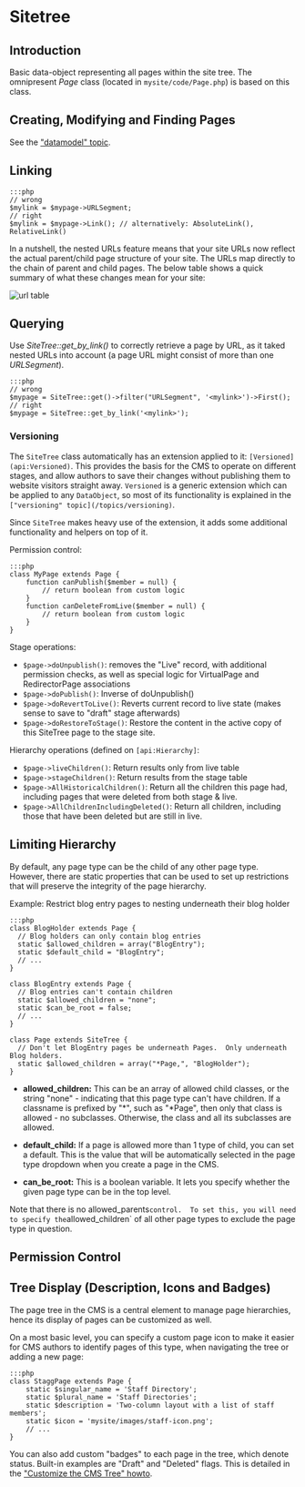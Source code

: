 # Sitetree

## Introduction

Basic data-object representing all pages within the site tree. 
The omnipresent *Page* class (located in `mysite/code/Page.php`) is based on this class.

## Creating, Modifying and Finding Pages

See the ["datamodel" topic](/topics/datamodel).

## Linking

	:::php
	// wrong
	$mylink = $mypage->URLSegment;
	// right
	$mylink = $mypage->Link(); // alternatively: AbsoluteLink(), RelativeLink()

In a nutshell, the nested URLs feature means that your site URLs now reflect the actual parent/child page structure of
your site. The URLs map directly to the chain of parent and child pages. The
below table shows a quick summary of what these changes mean for your site:

![url table](http://silverstripe.org/assets/screenshots/Nested-URLs-Table.png)

## Querying

Use *SiteTree::get_by_link()* to correctly retrieve a page by URL, as it taked nested URLs into account (a page URL
might consist of more than one *URLSegment*).

	:::php
	// wrong
	$mypage = SiteTree::get()->filter("URLSegment", '<mylink>')->First();
	// right
	$mypage = SiteTree::get_by_link('<mylink>');

### Versioning
	
The `SiteTree` class automatically has an extension applied to it: `[Versioned](api:Versioned)`.
This provides the basis for the CMS to operate on different stages,
and allow authors to save their changes without publishing them to
website visitors straight away.
`Versioned` is a generic extension which can be applied to any `DataObject`,
so most of its functionality is explained in the `["versioning" topic](/topics/versioning)`.

Since `SiteTree` makes heavy use of the extension, it adds some additional
functionality and helpers on top of it.

Permission control:

	:::php
	class MyPage extends Page {
		function canPublish($member = null) {
			// return boolean from custom logic
		}
		function canDeleteFromLive($member = null) {
			// return boolean from custom logic
		}
	}

Stage operations:

 * `$page->doUnpublish()`: removes the "Live" record, with additional permission checks,
	as well as special logic for VirtualPage and RedirectorPage associations
 * `$page->doPublish()`: Inverse of doUnpublish()
 * `$page->doRevertToLive()`: Reverts current record to live state (makes sense to save to "draft" stage afterwards)
 * `$page->doRestoreToStage()`: Restore the content in the active copy of this SiteTree page to the stage site.
	

Hierarchy operations (defined on `[api:Hierarchy]`:

 * `$page->liveChildren()`: Return results only from live table
 * `$page->stageChildren()`: Return results from the stage table
 * `$page->AllHistoricalChildren()`: Return all the children this page had, including pages that were deleted from both stage & live.
 * `$page->AllChildrenIncludingDeleted()`: Return all children, including those that have been deleted but are still in live.

## Limiting Hierarchy

By default, any page type can be the child of any other page type.  
However, there are static properties that can be
used to set up restrictions that will preserve the integrity of the page hierarchy.

Example: Restrict blog entry pages to nesting underneath their blog holder

	:::php
	class BlogHolder extends Page {
	  // Blog holders can only contain blog entries
	  static $allowed_children = array("BlogEntry");
	  static $default_child = "BlogEntry";
	  // ...
	}
	
	class BlogEntry extends Page {
	  // Blog entries can't contain children
	  static $allowed_children = "none";
	  static $can_be_root = false;
	  // ...
	}	
	
	class Page extends SiteTree {
	  // Don't let BlogEntry pages be underneath Pages.  Only underneath Blog holders.
	  static $allowed_children = array("*Page,", "BlogHolder");
	}


*  **allowed_children:** This can be an array of allowed child classes, or the string "none" - indicating that this page
type can't have children.  If a classname is prefixed by "*", such as "*Page", then only that class is allowed - no
subclasses.  Otherwise, the class and all its subclasses are allowed.

*  **default_child:** If a page is allowed more than 1 type of child, you can set a default.  This is the value that
will be automatically selected in the page type dropdown when you create a page in the CMS.

*  **can_be_root:** This is a boolean variable.  It lets you specify whether the given page type can be in the top
level.

Note that there is no allowed_parents` control.  To set this, you will need to specify the `allowed_children` of all other page types to exclude the page type in question.

## Permission Control



## Tree Display (Description, Icons and Badges)

The page tree in the CMS is a central element to manage page hierarchies,
hence its display of pages can be customized as well.

On a most basic level, you can specify a custom page icon
to make it easier for CMS authors to identify pages of this type,
when navigating the tree or adding a new page:

	:::php
	class StaggPage extends Page {
		static $singular_name = 'Staff Directory';
		static $plural_name = 'Staff Directories';
		static $description = 'Two-column layout with a list of staff members';
		static $icon = 'mysite/images/staff-icon.png';
		// ...
	}

You can also add custom "badges" to each page in the tree,
which denote status. Built-in examples are "Draft" and "Deleted" flags.
This is detailed in the ["Customize the CMS Tree" howto](/howto/customize-cms-tree).